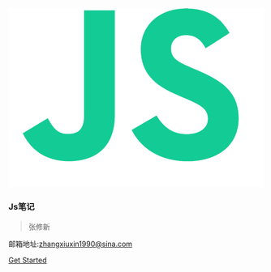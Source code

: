 <img src="./media/javascript.png" width="720" alt="">

### Js笔记

> 张修新 <span style="font-size: 18px;"></span>

邮箱地址:zhangxiuxin1990@sina.com

[Get Started](README)